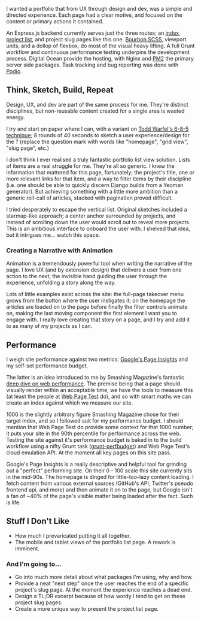 I wanted a portfolio that from UX through design and dev, was a simple and directed experience. Each page had a clear motive, and focused on the content or primary actions it contained.

An Express.js backend currently serves just the three routes; an [index](/), [project list](/work/), and project slug pages like this one. [Bourbon SCSS](http://bourbon.io/), viewport units, and a dollop of flexbox, do most of the visual heavy lifting. A full Grunt workflow and continuous performance testing underpins the development process. Digital Ocean provide the hosting, with Nginx and [PM2](https://github.com/Unitech/pm2) the primary server side packages. Task tracking and bug reporting was done with [Podio](https://podio.com).

## Think, Sketch, Build, Repeat
Design, UX, and dev are part of the same process for me. They're distinct disciplines, but non-reusable content created for a single area is wasted energy.

I try and start on paper where I can, with a variant on [Todd Warfel's 6-8-5 technique](http://www.quora.com/Why-does-Adaptive-Path-say-that-sketching-a-design-should-take-5-minutes-and-6-iterations/answer/Todd-Zaki-Warfel); 8 rounds of 40 seconds to sketch a user experience/design for the ? (replace the question mark with words like "homepage", "grid view", "slug page", etc.)

I don't think I ever realised a truly fantastic portfolio list view solution. Lists of items are a real struggle for me. They're all so generic. I knew the information that mattered for this page, fortunately; the project's title, one or more relevant links for that item, and a way to filter items by their discipline (i.e. one should be able to quickly discern Django builds from a Yeoman generator). But achieving something with a little more ambition than a generic roll-call of articles, stacked with pagination proved difficult.

I tried desperately to escape the vertical list. Original sketches included a starmap-like approach; a center anchor surrounded by projects, and instead of scrolling down the user would scroll out to reveal more projects. This is an ambitious interface to onboard the user with. I shelved that idea, but it intrigues me... watch this space.

### Creating a Narrative with Animation
Animation is a tremendously powerful tool when writing the narrative of the page. I love UX (and by extension design) that delivers a user from one action to the next; the invisible hand guiding the user through the experience, unfolding a story along the way.

Lots of little examples exist across the site: the full-page takeover menu grows from the button where the user instigates it; on the homepage the articles are loaded on to the page before finally the filter controls animate on, making the last moving component the first element I want you to engage with. I really love creating that story on a page, and I try and add it to as many of my projects as I can.

## Performance
I weigh site performance against two metrics: [Google's Page Insights](https://developers.google.com/speed/pagespeed/insights/?url=http%3A%2F%2Fmxbry.com%2F&tab=desktop) and my self-set performance budget.

The latter is an idea introduced to me by Smashing Magazine's fantastic [deep dive on web performance](http://www.smashingmagazine.com/2014/09/08/improving-smashing-magazine-performance-case-study/). The premise being that a page should visually render within an acceptable time, we have the tools to measure this (at least the people at [Web Page Test](https://sites.google.com/a/webpagetest.org/docs/using-webpagetest/metrics/speed-index) do), and so with smart maths we can create an index against which we measure our site.

1000 is the slightly arbitrary figure Smashing Magazine chose for their target index, and so I followed suit for my performance budget. I should mention that Web Page Test do provide some context for that 1000 number; it puts your site in the 90th percentile for performance across the web. Testing the site against it's performance budget is baked in to the build workflow using a nifty Grunt task ([grunt-perfbudget](https://github.com/tkadlec/grunt-perfbudget)) and Web Page Test's cloud emulation API. At the moment all key pages on this site pass.

Google's Page Insights is a really descriptive and helpful tool for grinding out a "perfect" performing site. On their 0 - 100 scale this site currently sits in the mid-90s. The homepage is dinged for little-too-lazy content loading. I fetch content from various external sources (GitHub's API, Twitter's pseudo frontend api, and more) and then animate it on to the page, but Google isn't a fan of ~40% of the page's visible matter being loaded after the fact. Such is life.

<!-- For more information on how this level of performance was reached, find my deep dive on Medium -->

## Stuff I Don't Like

 - How much I prevaricated putting it all together.
 - The mobile and tablet views of the portfolio list page. A rework is imminent.

### And I'm going to...

 - Go into much more detail about what packages I'm using, why and how.
 - Provide a neat "next step" once the user reaches the end of a specific project's slug page. At the moment the experience reaches a dead end.
 - Design a TL;DR excerpt because of how wordy I tend to get on these project slug pages.
 - Create a more unique way to present the project list page.